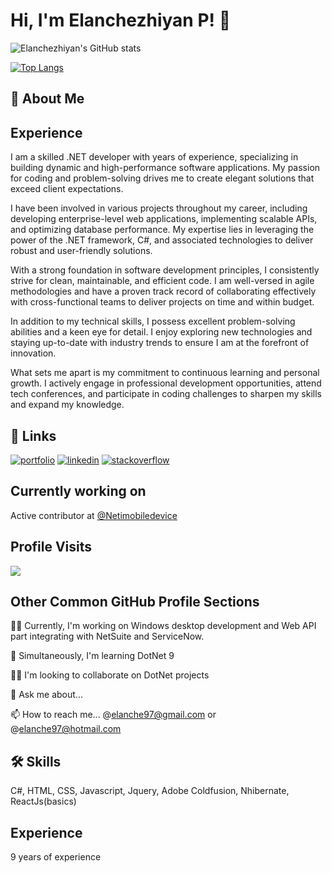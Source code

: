 # Hi, I'm Elanchezhiyan P! 👋 

![Elanchezhiyan's GitHub stats](https://github-readme-stats.vercel.app/api?username=elanchezhiyan-p&show_icons=true&theme=radical)

[![Top Langs](https://github-readme-stats.vercel.app/api/top-langs/?username=elanchezhiyan-p&langs_count=8&layout=compact)](https://github.com/elanchezhiyan-p/github-readme-stats)

## 🚀 About Me
## Experience

I am a skilled .NET developer with <!-- years_of_experience_placeholder --> years of experience, specializing in building dynamic and high-performance software applications. My passion for coding and problem-solving drives me to create elegant solutions that exceed client expectations.

I have been involved in various projects throughout my career, including developing enterprise-level web applications, implementing scalable APIs, and optimizing database performance. My expertise lies in leveraging the power of the .NET framework, C#, and associated technologies to deliver robust and user-friendly solutions.

With a strong foundation in software development principles, I consistently strive for clean, maintainable, and efficient code. I am well-versed in agile methodologies and have a proven track record of collaborating effectively with cross-functional teams to deliver projects on time and within budget.

In addition to my technical skills, I possess excellent problem-solving abilities and a keen eye for detail. I enjoy exploring new technologies and staying up-to-date with industry trends to ensure I am at the forefront of innovation.

What sets me apart is my commitment to continuous learning and personal growth. I actively engage in professional development opportunities, attend tech conferences, and participate in coding challenges to sharpen my skills and expand my knowledge.


## 🔗 Links
[![portfolio](https://img.shields.io/badge/my_portfolio-000?style=for-the-badge&logo=ko-fi&logoColor=white)](http://elanchezhiyan-p.github.io/profile)
[![linkedin](https://img.shields.io/badge/linkedin-0A66C2?style=for-the-badge&logo=linkedin&logoColor=white)](https://in.linkedin.com/in/elanchezhiyan-p)
[![stackoverflow](https://img.shields.io/badge/stack%20overflow-FE7A16?logo=stack-overflow&logoColor=white&style=for-the-badge)](https://stackoverflow.com/users/10524923/elanchezhiyan-p)

## Currently working on 
  Active contributor at [@Netimobiledevice](https://github.com/artehe/Netimobiledevice)

## Profile Visits
![](https://komarev.com/ghpvc/?username=Elanchezhiyan-P&base=5000)

## Other Common GitHub Profile Sections
👩‍💻 Currently, I'm working on Windows desktop development and Web API part integrating with NetSuite and ServiceNow.

🧠 Simultaneously, I'm learning DotNet 9

👯‍♀️ I'm looking to collaborate on DotNet projects

💬 Ask me about...

📫 How to reach me... @elanche97@gmail.com or @elanche97@hotmail.com

## 🛠 Skills
C#, HTML, CSS, Javascript, Jquery, Adobe Coldfusion, Nhibernate, ReactJs(basics)


<!---
Elanchezhiyan-P/Elanchezhiyan-P is a ✨ special ✨ repository because its `README.md` (this file) appears on your GitHub profile.
You can click the Preview link to take a look at your changes.
--->
## Experience
9 years of experience
